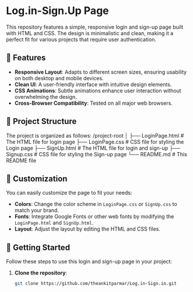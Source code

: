 # Log.in-Sign.Up Page

This repository features a simple, responsive login and sign-up page built with HTML and CSS. The design is minimalistic and clean, making it a perfect fit for various projects that require user authentication.

## 🚀 Features

- **Responsive Layout**: Adapts to different screen sizes, ensuring usability on both desktop and mobile devices.
- **Clean UI**: A user-friendly interface with intuitive design elements.
- **CSS Animations**: Subtle animations enhance user interaction without overwhelming the design.
- **Cross-Browser Compatibility**: Tested on all major web browsers.

## 📁 Project Structure

The project is organized as follows:
/project-root
│
├── LoginPage.html # The HTML file for login page
├── LoginPage.css # CSS file for styling the Login page
├── SignUp.html # The HTML file for login and sign-up
├── Signup.css # CSS file for styling the Sign-up page
└── README.md # This README file


## 🎨 Customization

You can easily customize the page to fit your needs:

- **Colors**: Change the color scheme in `LoginPage.css` or `SignUp.css` to match your brand.
- **Fonts**: Integrate Google Fonts or other web fonts by modifying the `LoginPage.html` and `SignUp.html`.
- **Layout**: Adjust the layout by editing the HTML and CSS files.

## 🚀 Getting Started

Follow these steps to use this login and sign-up page in your project:

1. **Clone the repository**:
   ```bash
   git clone https://github.com/theankitparmar/Log.in-Sign.in.git
